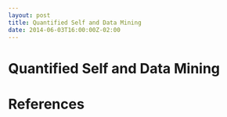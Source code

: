 ```yaml
---
layout: post
title: Quantified Self and Data Mining
date: 2014-06-03T16:00:00Z-02:00
---
```


# Quantified Self and Data Mining

# References